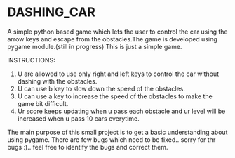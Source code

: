 # DASHING_CAR
A simple python based game which lets the user to control the car using the arrow keys and escape from the obstacles.The game is developed using pygame module.(still in progress)
This is just a simple game. 

INSTRUCTIONS:
 1. U are allowed to use only right and left keys to control the car without dashing with the obstacles.
 2. U can use b key to slow down the speed of the obstacles.
 3. U can use a key to increase the speed of the obstacles to make the game bit difficult.
 4. Ur score keeps updating when u pass each obstacle and ur level will be increased when u pass 10 cars everytime.

The main purpose of this small project is to get a basic understanding about using pygame. There are few bugs which need to be fixed.. sorry for thr bugs :).. feel free to identify the bugs and correct them.

